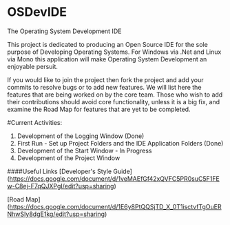 # OSDevIDE
The Operating System Development IDE

This project is dedicated to producing an Open Source IDE for the sole purpose of Developing Operating Systems. 
For Windows via .Net and Linux via Mono this application will make Operating System Development an enjoyable persuit.

If you would like to join the project then fork the project and add your commits to resolve bugs or to add new features.
We will list here the features that are being worked on by the core team. Those who wish to add their contributions should avoid core functionality, unless it is a big fix, and examine the Road Map for features that are yet to be completed.

#Current Activities:
1. Development of the Logging Window (Done)
2. First Run - Set up Project Folders and the IDE Application Folders  (Done)
3. Development of the Start Window - In Progress
4. Development of the Project Window 


####Useful Links
[Developer's Style Guide] (https://docs.google.com/document/d/1veMAEfGf42xQVFC5PR0suC5F1FEw-C8ej-F7qQJXPgI/edit?usp=sharing)

[Road Map] (https://docs.google.com/document/d/1E6y8PtQQSjTD_X_0T1isctvfTgOuERNhwSIy8dgE1kg/edit?usp=sharing)
